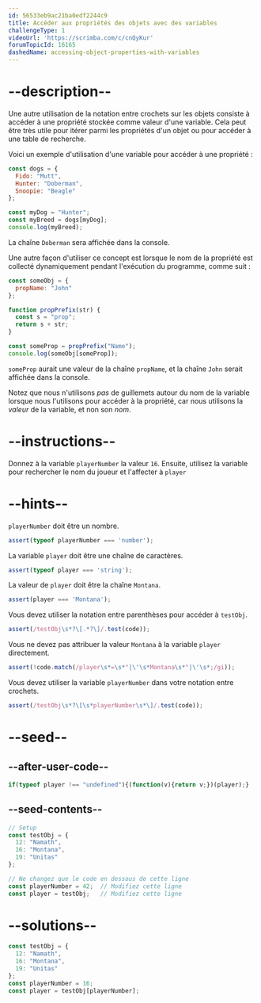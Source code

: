 ```yaml
---
id: 56533eb9ac21ba0edf2244c9
title: Accéder aux propriétés des objets avec des variables
challengeType: 1
videoUrl: 'https://scrimba.com/c/cnQyKur'
forumTopicId: 16165
dashedName: accessing-object-properties-with-variables
---
```


# --description--

Une autre utilisation de la notation entre crochets sur les objets consiste à accéder à une propriété stockée comme valeur d'une variable. Cela peut être très utile pour itérer parmi les propriétés d'un objet ou pour accéder à une table de recherche.

Voici un exemple d'utilisation d'une variable pour accéder à une propriété :

```js
const dogs = {
  Fido: "Mutt",
  Hunter: "Doberman",
  Snoopie: "Beagle"
};

const myDog = "Hunter";
const myBreed = dogs[myDog];
console.log(myBreed);
```

La chaîne `Doberman` sera affichée dans la console.

Une autre façon d'utiliser ce concept est lorsque le nom de la propriété est collecté dynamiquement pendant l'exécution du programme, comme suit :

```js
const someObj = {
  propName: "John"
};

function propPrefix(str) {
  const s = "prop";
  return s + str;
}

const someProp = propPrefix("Name");
console.log(someObj[someProp]);
```

`someProp` aurait une valeur de la chaîne `propName`, et la chaîne `John` serait affichée dans la console.

Notez que nous n'utilisons *pas* de guillemets autour du nom de la variable lorsque nous l'utilisons pour accéder à la propriété, car nous utilisons la *valeur* de la variable, et non son *nom*.

# --instructions--

Donnez à la variable `playerNumber` la valeur `16`. Ensuite, utilisez la variable pour rechercher le nom du joueur et l'affecter à `player`

# --hints--

`playerNumber` doit être un nombre.

```js
assert(typeof playerNumber === 'number');
```

La variable `player` doit être une chaîne de caractères.

```js
assert(typeof player === 'string');
```

La valeur de `player` doit être la chaîne `Montana`.

```js
assert(player === 'Montana');
```

Vous devez utiliser la notation entre parenthèses pour accéder à `testObj`.

```js
assert(/testObj\s*?\[.*?\]/.test(code));
```

Vous ne devez pas attribuer la valeur `Montana` à la variable `player` directement.

```js
assert(!code.match(/player\s*=\s*"|\'\s*Montana\s*"|\'\s*;/gi));
```

Vous devez utiliser la variable `playerNumber` dans votre notation entre crochets.

```js
assert(/testObj\s*?\[\s*playerNumber\s*\]/.test(code));
```

# --seed--

## --after-user-code--

```js
if(typeof player !== "undefined"){(function(v){return v;})(player);}
```

## --seed-contents--

```js
// Setup
const testObj = {
  12: "Namath",
  16: "Montana",
  19: "Unitas"
};

// Ne changez que le code en dessous de cette ligne
const playerNumber = 42;  // Modifiez cette ligne
const player = testObj;   // Modifiez cette ligne
```

# --solutions--

```js
const testObj = {
  12: "Namath",
  16: "Montana",
  19: "Unitas"
};
const playerNumber = 16;
const player = testObj[playerNumber];
```
